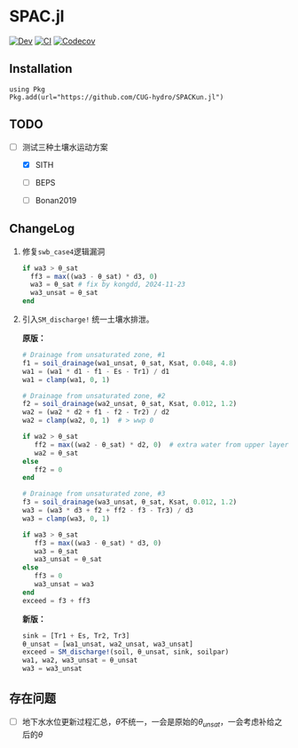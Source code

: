# SPAC.jl

<!-- [![Stable](https://img.shields.io/badge/docs-stable-blue.svg)](https://CUG-hydro.github.io/SPACKun.jl/stable) -->
[![Dev](https://img.shields.io/badge/docs-dev-blue.svg)](https://CUG-hydro.github.io/SPACKun.jl/dev)
[![CI](https://github.com/CUG-hydro/SPACKun.jl/actions/workflows/CI.yml/badge.svg)](https://github.com/CUG-hydro/SPACKun.jl/actions/workflows/CI.yml)
[![Codecov](https://codecov.io/gh/CUG-hydro/SPACKun.jl/branch/master/graph/badge.svg)](https://codecov.io/gh/CUG-hydro/SPACKun.jl/tree/master)

## Installation

```
using Pkg
Pkg.add(url="https://github.com/CUG-hydro/SPACKun.jl")
```

## TODO

- [ ] 测试三种土壤水运动方案
  + [x] SITH
  + [ ] BEPS
  + [ ] Bonan2019


## ChangeLog

1. 修复`swb_case4`逻辑漏洞

   ```julia
   if wa3 > θ_sat
     ff3 = max((wa3 - θ_sat) * d3, 0)
     wa3 = θ_sat # fix by kongdd, 2024-11-23
     wa3_unsat = θ_sat
   end
   ```

2. 引入`SM_discharge!` 统一土壤水排泄。

   **原版：**

   ```julia
   # Drainage from unsaturated zone, #1
   f1 = soil_drainage(wa1_unsat, θ_sat, Ksat, 0.048, 4.8)
   wa1 = (wa1 * d1 - f1 - Es - Tr1) / d1
   wa1 = clamp(wa1, 0, 1)

   # Drainage from unsaturated zone, #2
   f2 = soil_drainage(wa2_unsat, θ_sat, Ksat, 0.012, 1.2)
   wa2 = (wa2 * d2 + f1 - f2 - Tr2) / d2
   wa2 = clamp(wa2, 0, 1)  # > wwp 0

   if wa2 > θ_sat
      ff2 = max((wa2 - θ_sat) * d2, 0)  # extra water from upper layer
      wa2 = θ_sat
   else
      ff2 = 0
   end

   # Drainage from unsaturated zone, #3
   f3 = soil_drainage(wa3_unsat, θ_sat, Ksat, 0.012, 1.2)
   wa3 = (wa3 * d3 + f2 + ff2 - f3 - Tr3) / d3
   wa3 = clamp(wa3, 0, 1)

   if wa3 > θ_sat
      ff3 = max((wa3 - θ_sat) * d3, 0)
      wa3 = θ_sat
      wa3_unsat = θ_sat
   else
      ff3 = 0
      wa3_unsat = wa3
   end
   exceed = f3 + ff3
   ```

   **新版：**

   ```julia
   sink = [Tr1 + Es, Tr2, Tr3]
   θ_unsat = [wa1_unsat, wa2_unsat, wa3_unsat]
   exceed = SM_discharge!(soil, θ_unsat, sink, soilpar)
   wa1, wa2, wa3_unsat = θ_unsat
   wa3 = wa3_unsat
   ```

## 存在问题

- [ ] 地下水水位更新过程汇总，$\theta$不统一，一会是原始的$\theta_{unsat}$，一会考虑补给之后的$\theta$
